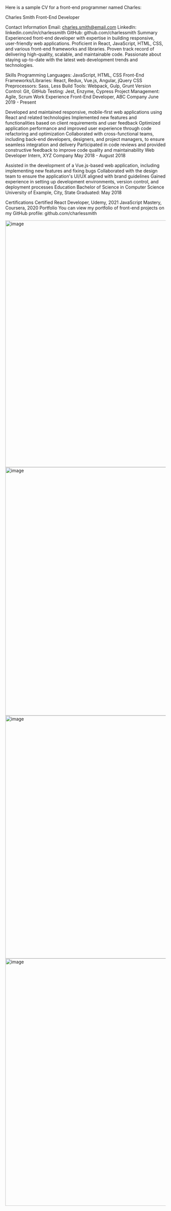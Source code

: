 
Here is a sample CV for a front-end programmer named Charles:

Charles Smith
Front-End Developer

Contact Information
Email: charles.smith@email.com
LinkedIn: linkedin.com/in/charlessmith
GitHub: github.com/charlessmith
Summary
Experienced front-end developer with expertise in building responsive, user-friendly web applications. Proficient in React, JavaScript, HTML, CSS, and various front-end frameworks and libraries. Proven track record of delivering high-quality, scalable, and maintainable code. Passionate about staying up-to-date with the latest web development trends and technologies.

Skills
Programming Languages: JavaScript, HTML, CSS
Front-End Frameworks/Libraries: React, Redux, Vue.js, Angular, jQuery
CSS Preprocessors: Sass, Less
Build Tools: Webpack, Gulp, Grunt
Version Control: Git, GitHub
Testing: Jest, Enzyme, Cypress
Project Management: Agile, Scrum
Work Experience
Front-End Developer, ABC Company
June 2019 - Present

Developed and maintained responsive, mobile-first web applications using React and related technologies
Implemented new features and functionalities based on client requirements and user feedback
Optimized application performance and improved user experience through code refactoring and optimization
Collaborated with cross-functional teams, including back-end developers, designers, and project managers, to ensure seamless integration and delivery
Participated in code reviews and provided constructive feedback to improve code quality and maintainability
Web Developer Intern, XYZ Company
May 2018 - August 2018

Assisted in the development of a Vue.js-based web application, including implementing new features and fixing bugs
Collaborated with the design team to ensure the application's UI/UX aligned with brand guidelines
Gained experience in setting up development environments, version control, and deployment processes
Education
Bachelor of Science in Computer Science
University of Example, City, State
Graduated: May 2018

Certifications
Certified React Developer, Udemy, 2021
JavaScript Mastery, Coursera, 2020
Portfolio
You can view my portfolio of front-end projects on my GitHub profile: github.com/charlessmith

<img width="773" alt="image" src="https://github.com/Charles2029/GitHub-learning-/assets/111632432/494c8864-6d72-4447-8a7f-1d60cbfbad94">
<img width="778" alt="image" src="https://github.com/Charles2029/GitHub-learning-/assets/111632432/a8ae1e81-6f9b-4c48-a892-464fc2f0d71f">
<img width="761" alt="image" src="https://github.com/Charles2029/GitHub-learning-/assets/111632432/ef9feeb2-ff8b-432d-92c9-1748fb162c72">
<img width="775" alt="image" src="https://github.com/Charles2029/GitHub-learning-/assets/111632432/8f100571-c279-4700-a1b3-d4dbe973a3bf">





